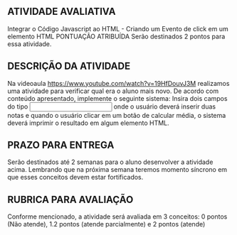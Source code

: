 ## ATIVIDADE AVALIATIVA
Integrar o Código Javascript ao HTML - Criando um Evento de click em
um elemento HTML
PONTUAÇÃO ATRIBUÍDA
Serão destinados 2 pontos para essa atividade.
## DESCRIÇÃO DA ATIVIDADE
Na videoaula https://www.youtube.com/watch?v=19HfDouvJ3M
realizamos uma atividade para verificar qual era o aluno mais novo. De
acordo com conteúdo apresentado, implemente o seguinte sistema:
Insira dois campos do tipo <input type=”text”> onde o usuário deverá
inserir duas notas e quando o usuário clicar em um botão de calcular
média, o sistema deverá imprimir o resultado em algum elemento
HTML.
## PRAZO PARA ENTREGA
Serão destinados até 2 semanas para o aluno desenvolver a atividade
acima. Lembrando que na próxima semana teremos momento
síncrono em que esses conceitos devem estar fortificados.
## RUBRICA PARA AVALIAÇÃO
Conforme mencionado, a atividade será avaliada em 3 conceitos: 0
pontos (Não atende), 1.2 pontos (atende parcialmente) e 2 pontos
(atende)